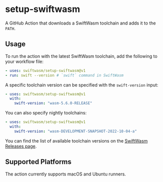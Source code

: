 # setup-swiftwasm

A GitHub Action that downloads a SwiftWasm toolchain and adds it to the `PATH`.


## Usage

To run the action with the latest SwiftWasm toolchain, add the following to your workflow file:

```yaml
- uses: swiftwasm/setup-swiftwasm@v1
- run: swift --version # `swift` command in SwiftWasm
```

A specific toolchain version can be specified with the `swift-version` input:

```yaml
- uses: swiftwasm/setup-swiftwasm@v1
  with:
    swift-version: "wasm-5.6.0-RELEASE"
```

You can also specify nightly toolchains:

```yaml
- uses: swiftwasm/setup-swiftwasm@v1
  with:
    swift-version: "wasm-DEVELOPMENT-SNAPSHOT-2022-10-04-a"
```

You can find the list of available toolchain versions on the [SwiftWasm Releases page](https://github.com/swiftwasm/swift/releases).

## Supported Platforms

The action currently supports macOS and Ubuntu runners.
